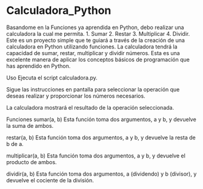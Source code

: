 # Calculadora_Python
Basandome en la Funciones ya aprendida en Python, debo realizar una calculadora la cual me permita. 1. Sumar  2. Restar  3. Multiplicar  4. Dividir.  
Este es un proyecto simple que te guiará a través de la creación de una calculadora en Python utilizando funciones. La calculadora tendrá la capacidad de sumar, restar, multiplicar y dividir números. Esta es una excelente manera de aplicar los conceptos básicos de programación que has aprendido en Python.

Uso
Ejecuta el script calculadora.py.

Sigue las instrucciones en pantalla para seleccionar la operación que deseas realizar y proporcionar los números necesarios.

La calculadora mostrará el resultado de la operación seleccionada.

Funciones
sumar(a, b)
Esta función toma dos argumentos, a y b, y devuelve la suma de ambos.

restar(a, b)
Esta función toma dos argumentos, a y b, y devuelve la resta de b de a.

multiplicar(a, b)
Esta función toma dos argumentos, a y b, y devuelve el producto de ambos.

dividir(a, b)
Esta función toma dos argumentos, a (dividendo) y b (divisor), y devuelve el cociente de la división.
